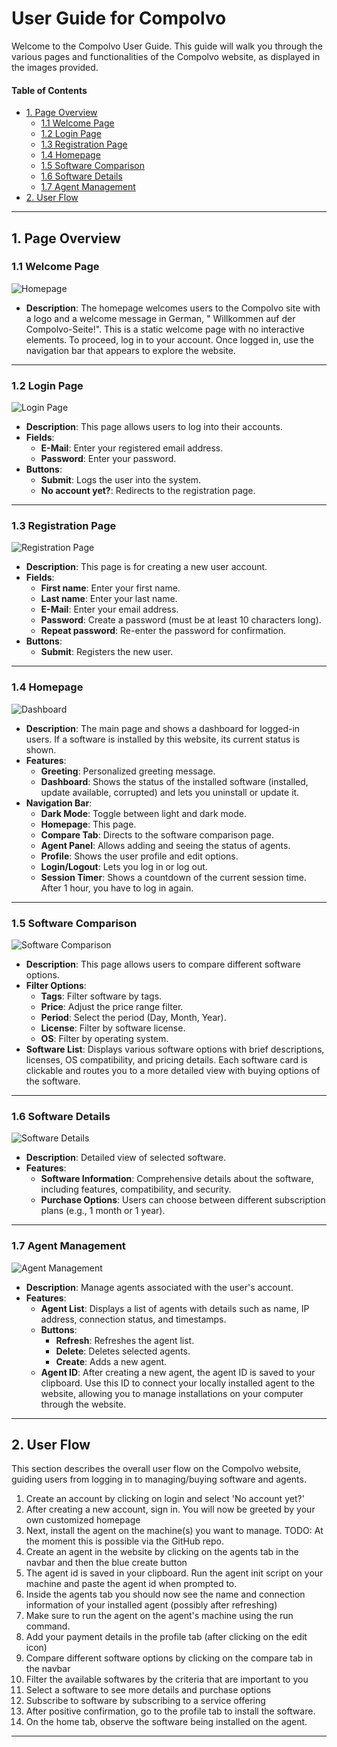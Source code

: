 # User Guide for Compolvo

Welcome to the Compolvo User Guide. This guide will walk you through the various pages and functionalities of the
Compolvo website, as displayed in the images provided.

#### Table of Contents

* [1. Page Overview](#1-page-overview)
    * [1.1 Welcome Page](#11-welcome-page)
    * [1.2 Login Page](#12-login-page)
    * [1.3 Registration Page](#13-registration-page)
    * [1.4 Homepage](#14-homepage)
    * [1.5 Software Comparison](#15-software-comparison)
    * [1.6 Software Details](#16-software-details)
    * [1.7 Agent Management](#17-agent-management)
* [2. User Flow](#2-user-flow)

---

## 1. Page Overview

### 1.1 Welcome Page

![Homepage](../images/homepage.png)

- **Description**: The homepage welcomes users to the Compolvo site with a logo and a welcome message in German, "
  Willkommen auf der Compolvo-Seite!".
  This is a static welcome page with no interactive elements. To proceed, log in to your account. Once logged in, use
  the navigation bar that appears to explore the website.

---

### 1.2 Login Page

![Login Page](../images/login_page.png)

- **Description**: This page allows users to log into their accounts.
- **Fields**:
    - **E-Mail**: Enter your registered email address.
    - **Password**: Enter your password.
- **Buttons**:
    - **Submit**: Logs the user into the system.
    - **No account yet?**: Redirects to the registration page.

---

### 1.3 Registration Page

![Registration Page](../images/registration.png)

- **Description**: This page is for creating a new user account.
- **Fields**:
    - **First name**: Enter your first name.
    - **Last name**: Enter your last name.
    - **E-Mail**: Enter your email address.
    - **Password**: Create a password (must be at least 10 characters long).
    - **Repeat password**: Re-enter the password for confirmation.
- **Buttons**:
    - **Submit**: Registers the new user.

---

### 1.4 Homepage

![Dashboard](../images/dashboard_ws.jpeg)

- **Description**: The main page and shows a dashboard for logged-in users. If a software is installed by this website,
  its current status is shown.
- **Features**:
    - **Greeting**: Personalized greeting message.
    - **Dashboard**: Shows the status of the installed software (installed, update available, corrupted) and lets you
      uninstall or update it.
- **Navigation Bar**:
    - **Dark Mode**: Toggle between light and dark mode.
    - **Homepage**: This page.
    - **Compare Tab**: Directs to the software comparison page.
    - **Agent Panel**: Allows adding and seeing the status of agents.
    - **Profile**: Shows the user profile and edit options.
    - **Login/Logout**: Lets you log in or log out.
    - **Session Timer**: Shows a countdown of the current session time. After 1 hour, you have to log in again.

---

### 1.5 Software Comparison

![Software Comparison](../images/comparison.png)

- **Description**: This page allows users to compare different software options.
- **Filter Options**:
    - **Tags**: Filter software by tags.
    - **Price**: Adjust the price range filter.
    - **Period**: Select the period (Day, Month, Year).
    - **License**: Filter by software license.
    - **OS**: Filter by operating system.
- **Software List**: Displays various software options with brief descriptions, licenses, OS compatibility, and pricing
  details. Each software card is clickable and routes you to a more detailed view with buying options of the software.

---

### 1.6 Software Details

![Software Details](../images/software_detail.png)

- **Description**: Detailed view of selected software.
- **Features**:
    - **Software Information**: Comprehensive details about the software, including features, compatibility, and
      security.
    - **Purchase Options**: Users can choose between different subscription plans (e.g., 1 month or 1 year).

---

### 1.7 Agent Management

![Agent Management](../images/add_agent.png)

- **Description**: Manage agents associated with the user's account.
- **Features**:
    - **Agent List**: Displays a list of agents with details such as name, IP address, connection status, and
      timestamps.
    - **Buttons**:
        - **Refresh**: Refreshes the agent list.
        - **Delete**: Deletes selected agents.
        - **Create**: Adds a new agent.
    - **Agent ID**: After creating a new agent, the agent ID is saved to your clipboard. Use this ID to connect your
      locally installed agent to the website, allowing you to manage installations on your computer through the website.

---

## 2. User Flow

This section describes the overall user flow on the Compolvo website, guiding users from logging in
to managing/buying software and agents.

1. Create an account by clicking on login and select 'No account yet?'
2. After creating a new account, sign in. You will now be greeted by your own customized homepage
3. Next, install the agent on the machine(s) you want to manage. TODO: At the moment this is
   possible via the GitHub repo.
4. Create an agent in the website by clicking on the agents tab in the navbar and then the blue create button
5. The agent id is saved in your clipboard. Run the agent init script on your machine and paste the
   agent id when prompted to.
6. Inside the agents tab you should now see the name and connection information of your installed
   agent (possibly after refreshing)
7. Make sure to run the agent on the agent's machine using the run command.
8. Add your payment details in the profile tab (after clicking on the edit icon)
9. Compare different software options by clicking on the compare tab in the navbar
10. Filter the available softwares by the criteria that are important to you
11. Select a software to see more details and purchase options
12. Subscribe to software by subscribing to a service offering
13. After positive confirmation, go to the profile tab to install the software.
14. On the home tab, observe the software being installed on the agent.

---
